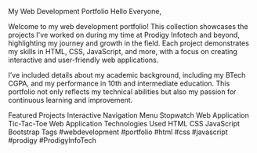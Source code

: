 My Web Development Portfolio
Hello Everyone,

Welcome to my web development portfolio! This collection showcases the projects I've worked on during my time at Prodigy Infotech and beyond, highlighting my journey and growth in the field. Each project demonstrates my skills in HTML, CSS, JavaScript, and more, with a focus on creating interactive and user-friendly web applications.

I’ve included details about my academic background, including my BTech CGPA, and my performance in 10th and intermediate education. This portfolio not only reflects my technical abilities but also my passion for continuous learning and improvement.

Featured Projects
Interactive Navigation Menu
Stopwatch Web Application
Tic-Tac-Toe Web Application
Technologies Used
HTML
CSS
JavaScript
Bootstrap
Tags
#webdevelopment #portfolio #html #css #javascript #prodigy #ProdigyInfoTech
